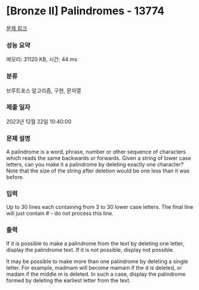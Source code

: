 # [Bronze II] Palindromes - 13774 

[문제 링크](https://www.acmicpc.net/problem/13774) 

### 성능 요약

메모리: 31120 KB, 시간: 44 ms

### 분류

브루트포스 알고리즘, 구현, 문자열

### 제출 일자

2023년 12월 22일 10:40:00

### 문제 설명

<p>A palindrome is a word, phrase, number or other sequence of characters which reads the same backwards or forwards. Given a string of lower case letters, can you make it a palindrome by deleting exactly one character? Note that the size of the string after deletion would be one less than it was before. </p>

### 입력 

 <p>Up to 30 lines each containing from 3 to 30 lower case letters. The final line will just contain # - do not process this line.</p>

### 출력 

 <p>If it is possible to make a palindrome from the text by deleting one letter, display the palindrome text. If it is not possible, display not possible.</p>

<p>It may be possible to make more than one palindrome by deleting a single letter. For example, madmam will become mamam if the d is deleted, or madam if the middle m is deleted. In such a case, display the palindrome formed by deleting the earliest letter from the text.</p>

